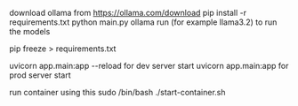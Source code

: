 download ollama from https://ollama.com/download
pip install -r requirements.txt 
python main.py
ollama run <model-name>  (for example llama3.2) to run the models

pip freeze > requirements.txt

uvicorn app.main:app --reload for dev server start
uvicorn app.main:app for prod server start


run container using this sudo /bin/bash ./start-container.sh